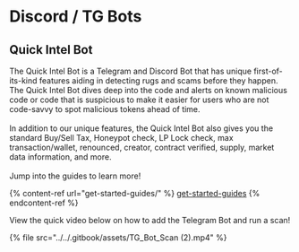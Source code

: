 # Discord / TG Bots

## Quick Intel Bot

The Quick Intel Bot is a Telegram and Discord Bot that has unique first-of-its-kind features aiding in detecting rugs and scams before they happen. The Quick Intel Bot dives deep into the code and alerts on known malicious code or code that is suspicious to make it easier for users who are not code-savvy to spot malicious tokens ahead of time.\
\
In addition to our unique features, the Quick Intel Bot also gives you the standard Buy/Sell Tax, Honeypot check, LP Lock check, max transaction/wallet, renounced, creator, contract verified, supply, market data information, and more.\
\
Jump into the guides to learn more!

{% content-ref url="get-started-guides/" %}
[get-started-guides](get-started-guides/)
{% endcontent-ref %}



View the quick video below on how to add the Telegram Bot and run a scan!

{% file src="../../.gitbook/assets/TG_Bot_Scan (2).mp4" %}
